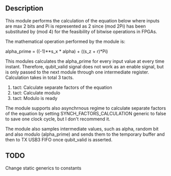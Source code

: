 ## Description

This module performs the calculation of the equation below where inputs are max 2 bits
and Pi is represented as 2 since (mod 2Pi) has been substituted by (mod 4) for the feasibility of bitwise operations in FPGAs. 

The mathematical operation performed by the module is:

alpha_prime = ((-1)**s_x * alpha) + ((s_z + r)*Pi)

This modules calculates the alpha_prime for every input value at every time instant. Therefore, qubit_valid signal does not work as an enable signal, but is only passed to the next module through one intermediate register. Calculation takes in total 3 tacts.

1. tact: Calculate separate factors of the equation
2. tact: Calculate modulo
3. tact: Modulo is ready

The module supports also asynchrnous regime to calculate separate factors of the equation by setting SYNCH_FACTORS_CALCULATION generic to false to save one clock cycle, but I don't recommend it.

The module also samples intermediate values, such as alpha, random bit and also modulo (alpha_prime) and sends them to the temporary buffer and then to TX USB3 FIFO once qubit_valid is asserted.

## TODO

Change static generics to constants